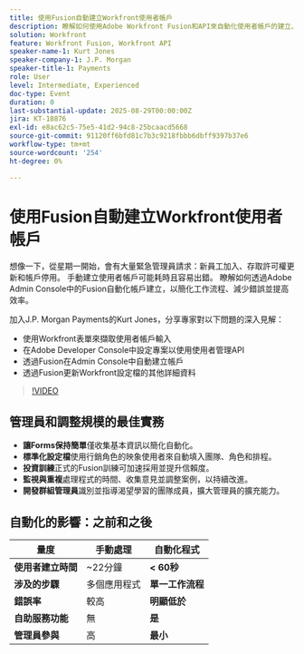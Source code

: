 ```yaml
---
title: 使用Fusion自動建立Workfront使用者帳戶
description: 瞭解如何使用Adobe Workfront Fusion和API來自動化使用者帳戶的建立、將設定時間從22分鐘縮短到60秒以下，並提高效率。
solution: Workfront
feature: Workfront Fusion, Workfront API
speaker-name-1: Kurt Jones
speaker-company-1: J.P. Morgan
speaker-title-1: Payments
role: User
level: Intermediate, Experienced
doc-type: Event
duration: 0
last-substantial-update: 2025-08-29T00:00:00Z
jira: KT-18876
exl-id: e8ac62c5-75e5-41d2-94c8-25bcaacd5668
source-git-commit: 91120ff6bfd81c7b3c9218fbbb6dbff9397b37e6
workflow-type: tm+mt
source-wordcount: '254'
ht-degree: 0%

---
```


# 使用Fusion自動建立Workfront使用者帳戶

想像一下，從星期一開始，會有大量緊急管理員請求：新員工加入、存取許可權更新和帳戶停用。 手動建立使用者帳戶可能耗時且容易出錯。 瞭解如何透過Adobe Admin Console中的Fusion自動化帳戶建立，以簡化工作流程、減少錯誤並提高效率。

加入J.P. Morgan Payments的Kurt Jones，分享專家對以下問題的深入見解：

* 使用Workfront表單來擷取使用者帳戶輸入
* 在Adobe Developer Console中設定專案以使用使用者管理API
* 透過Fusion在Admin Console中自動建立帳戶
* 透過Fusion更新Workfront設定檔的其他詳細資料

>[!VIDEO](https://video.tv.adobe.com/v/3471582/?learn=on&enablevpops&captions=chi_hant)

## 管理員和調整規模的最佳實務

* **讓Forms保持簡單**&#x200B;僅收集基本資訊以簡化自動化。
* **標準化設定檔**&#x200B;使用行銷角色的映象使用者來自動填入團隊、角色和排程。
* **投資訓練**&#x200B;正式的Fusion訓練可加速採用並提升信賴度。
* **監視與重複**&#x200B;處理程式的時間、收集意見並調整案例，以持續改進。
* **開發群組管理員**&#x200B;識別並指導渴望學習的團隊成員，擴大管理員的擴充能力。

## 自動化的影響：之前和之後

| **量度** | **手動處理** | **自動化程式** |
|-------------------------------|--------------------|-------------------------|
| **使用者建立時間** | ~22分鐘 | **&lt; 60秒** |
| **涉及的步驟** | 多個應用程式 | **單一工作流程** |
| **錯誤率** | 較高 | **明顯低於** |
| **自助服務功能** | 無 | **是** |
| **管理員參與** | 高 | **最小** |
